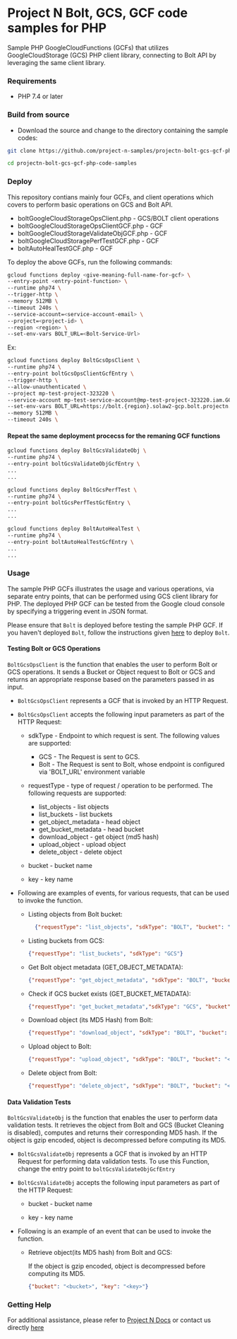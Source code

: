 
# Project N Bolt, GCS, GCF code samples for PHP

Sample PHP GoogleCloudFunctions (GCFs) that utilizes GoogleCloudStorage (GCS) PHP client library, connecting to Bolt API by leveraging the same client library.

### Requirements

- PHP 7.4 or later

### Build from source

* Download the source and change to the directory containing the sample codes:

```bash
git clone https://github.com/project-n-samples/projectn-bolt-gcs-gcf-php-code-samples.git

cd projectn-bolt-gcs-gcf-php-code-samples
```

### Deploy

This repository contians mainly four GCFs, and client operations which covers to perform basic operations on GCS and Bolt API.
  - boltGoogleCloudStorageOpsClient.php - GCS/BOLT client operations
  - boltGoogleCloudStorageOpsClientGCF.php - GCF
  - boltGoogleCloudStorageValidateObjGCF.php - GCF
  - boltGoogleCloudStoragePerfTestGCF.php - GCF
  - boltAutoHealTestGCF.php - GCF

To deploy the above GCFs, run the following commands:

```bash
gcloud functions deploy <give-meaning-full-name-for-gcf> \
--entry-point <entry-point-function> \
--runtime php74 \
--trigger-http \
--memory 512MB \
--timeout 240s \
--service-account=<service-account-email> \
--project=<project-id> \
--region <region> \
--set-env-vars BOLT_URL=<Bolt-Service-Url>
```

Ex:
```bash
gcloud functions deploy BoltGcsOpsClient \
--runtime php74 \
--entry-point boltGcsOpsClientGcfEntry \
--trigger-http \
--allow-unauthenticated \
--project mp-test-project-323220 \
--service-account mp-test-service-account@mp-test-project-323220.iam.GCServiceaccount.com \
--set-env-vars BOLT_URL=https://bolt.{region}.solaw2-gcp.bolt.projectn.co  \
--memory 512MB \
--timeout 240s \
```

#### Repeat the same deployment procecss for the remaning GCF functions

```bash
gcloud functions deploy BoltGcsValidateObj \
--runtime php74 \
--entry-point boltGcsValidateObjGcfEntry \
...
...
```

```bash
gcloud functions deploy BoltGcsPerfTest \
--runtime php74 \
--entry-point boltGcsPerfTestGcfEntry \
...
...
```

```bash
gcloud functions deploy BoltAutoHealTest \
--runtime php74 \
--entry-point boltAutoHealTestGcfEntry \
...
...
```

### Usage

The sample PHP GCFs illustrates the usage and various operations, via separate entry points,
that can be performed using GCS client library for PHP. The deployed PHP GCF can be tested
from the Google cloud console by specifying a triggering event in JSON format.

Please ensure that `Bolt` is deployed before testing the sample PHP GCF. If you haven't deployed `Bolt`,
follow the instructions given [here](https://xyz.projectn.co/installation-guide#estimate-savinGCS) to deploy `Bolt`.

#### Testing Bolt or GCS Operations

`BoltGcsOpsClient` is the function that enables the user to perform Bolt or GCS operations.
It sends a Bucket or Object request to Bolt or GCS and returns an appropriate response based on the parameters
passed in as input.

* `BoltGcsOpsClient` represents a GCF that is invoked by an HTTP Request.


* `BoltGcsOpsClient` accepts the following input parameters as part of the HTTP Request:
    * sdkType - Endpoint to which request is sent. The following values are supported:
        * GCS - The Request is sent to GCS.
        * Bolt - The Request is sent to Bolt, whose endpoint is configured via 'BOLT_URL' environment variable

    * requestType - type of request / operation to be performed. The following requests are supported:
        * list_objects - list objects
        * list_buckets - list buckets
        * get_object_metadata - head object
        * get_bucket_metadata - head bucket
        * download_object - get object (md5 hash)
        * upload_object - upload object
        * delete_object - delete object

    * bucket - bucket name

    * key - key name


* Following are examples of events, for various requests, that can be used to invoke the function.
    * Listing objects from Bolt bucket:
      ```json
        {"requestType": "list_objects", "sdkType": "BOLT", "bucket": "<bucket>"}
      ```
    * Listing buckets from GCS:
      ```json
      {"requestType": "list_buckets", "sdkType": "GCS"}
      ```
    * Get Bolt object metadata (GET_OBJECT_METADATA):
      ```json
      {"requestType": "get_object_metadata", "sdkType": "BOLT", "bucket": "<bucket>", "key": "<key>"}
      ```
    * Check if GCS bucket exists (GET_BUCKET_METADATA):
      ```json
      {"requestType": "get_bucket_metadata","sdkType": "GCS", "bucket": "<bucket>"}
      ```  
    * Download object (its MD5 Hash) from Bolt:
      ```json
      {"requestType": "download_object", "sdkType": "BOLT", "bucket": "<bucket>", "key": "<key>"}
      ```  
    * Upload object to Bolt:
      ```json
      {"requestType": "upload_object", "sdkType": "BOLT", "bucket": "<bucket>", "key": "<key>", "value": "<value>"}
      ```  
    * Delete object from Bolt:
      ```json
      {"requestType": "delete_object", "sdkType": "BOLT", "bucket": "<bucket>", "key": "<key>"}
      ```


#### Data Validation Tests

`BoltGcsValidateObj` is the function that enables the user to perform data validation tests. It retrieves
the object from Bolt and GCS (Bucket Cleaning is disabled), computes and returns their corresponding MD5 hash.
If the object is gzip encoded, object is decompressed before computing its MD5.

* `BoltGcsValidateObj` represents a GCF that is invoked by an HTTP Request for performing
  data validation tests. To use this Function, change the entry point to `boltGcsValidateObjGcfEntry`


* `BoltGcsValidateObj` accepts the following input parameters as part of the HTTP Request:
    * bucket - bucket name

    * key - key name

* Following is an example of an event that can be used to invoke the function.
    * Retrieve object(its MD5 hash) from Bolt and GCS:

      If the object is gzip encoded, object is decompressed before computing its MD5.
      ```json
      {"bucket": "<bucket>", "key": "<key>"}
      ```

### Getting Help

For additional assistance, please refer to [Project N Docs](https://xyz.projectn.co/) or contact us directly
[here](mailto:support@projectn.co)


